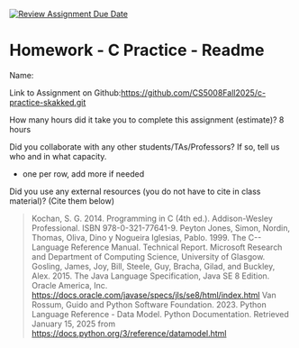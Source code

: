 [![Review Assignment Due Date](https://classroom.github.com/assets/deadline-readme-button-22041afd0340ce965d47ae6ef1cefeee28c7c493a6346c4f15d667ab976d596c.svg)](https://classroom.github.com/a/CbzfTysD)
# Homework - C Practice - Readme

Name:

Link to Assignment on Github:https://github.com/CS5008Fall2025/c-practice-skakked.git

How many hours did it take you to complete this assignment (estimate)? 8 hours

Did you collaborate with any other students/TAs/Professors? If so, tell us who and in what capacity.  
- one per row, add more if needed


Did you use any external resources (you do not have to cite in class material)? (Cite them below)
> Kochan, S. G. 2014. Programming in C (4th ed.). Addison-Wesley Professional. ISBN 978-0-321-77641-9.
> Peyton Jones, Simon, Nordin, Thomas, Oliva, Dino y Nogueira Iglesias, Pablo. 1999. The C-- Language Reference Manual. Technical Report. Microsoft Research and Department of Computing Science, University of Glasgow.
> Gosling, James, Joy, Bill, Steele, Guy, Bracha, Gilad, and Buckley, Alex. 2015. The Java Language Specification, Java SE 8 Edition. Oracle America, Inc. https://docs.oracle.com/javase/specs/jls/se8/html/index.html
> Van Rossum, Guido and Python Software Foundation. 2023. Python Language Reference - Data Model. Python Documentation. Retrieved January 15, 2025 from https://docs.python.org/3/reference/datamodel.html
